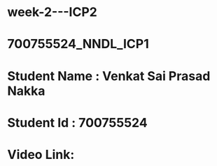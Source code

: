 # week-2---ICP2
# 700755524_NNDL_ICP1
# Student Name : Venkat Sai Prasad Nakka
# Student Id : 700755524
# Video Link:
